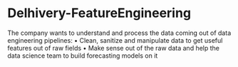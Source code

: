 # Delhivery-FeatureEngineering
The company wants to understand and process the data coming out of data engineering pipelines:  • Clean, sanitize and manipulate data to get useful features out of raw fields  • Make sense out of the raw data and help the data science team to build forecasting models on it
